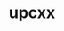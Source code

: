 ---
title: "upcxx"
layout: cache
categories: [package, v0.19]
meta: {"versions": ["2022.9.0"], "compilers": ["gcc@=11.1.0", "oneapi@=2022.1.0"], "oss": ["ubuntu20.04"], "platforms": ["linux"], "targets": ["x86_64"], "stacks": ["e4s", "e4s-oneapi"], "num_specs": 3, "num_specs_by_stack": {"e4s": 2, "e4s-oneapi": 1}}
spec_details: [{"hash": "twxsjovp2ody2svagvrmjivdubb7irmr", "compiler": "gcc@=11.1.0", "versions": ["2022.9.0"], "os": "ubuntu20.04", "platform": "linux", "target": "x86_64", "variants": ["build_system=generic", "cross=none", "~cuda", "~gasnet", "+mpi", "~rocm"], "stacks": ["e4s"], "size": "-", "tarball": "https://binaries.spack.io/releases/v0.19/build_cache/linux-ubuntu20.04-x86_64/gcc-11.1.0/upcxx-2022.9.0/linux-ubuntu20.04-x86_64-gcc-11.1.0-upcxx-2022.9.0-twxsjovp2ody2svagvrmjivdubb7irmr.spack"}, {"hash": "xe5tpmf4shsx22oy23ods5mliyreosgk", "compiler": "gcc@=11.1.0", "versions": ["2022.9.0"], "os": "ubuntu20.04", "platform": "linux", "target": "x86_64", "variants": ["amdgpu_target=gfx90a", "build_system=generic", "cross=none", "~cuda", "~gasnet", "+mpi", "+rocm"], "stacks": ["e4s"], "size": "-", "tarball": "https://binaries.spack.io/releases/v0.19/build_cache/linux-ubuntu20.04-x86_64/gcc-11.1.0/upcxx-2022.9.0/linux-ubuntu20.04-x86_64-gcc-11.1.0-upcxx-2022.9.0-xe5tpmf4shsx22oy23ods5mliyreosgk.spack"}, {"hash": "ugqeeqmjhk7y66rb7gkt7ajtaqd5qxy4", "compiler": "oneapi@=2022.1.0", "versions": ["2022.9.0"], "os": "ubuntu20.04", "platform": "linux", "target": "x86_64", "variants": ["build_system=generic", "cross=none", "~cuda", "~gasnet", "+mpi", "~rocm"], "stacks": ["e4s-oneapi"], "size": "-", "tarball": "https://binaries.spack.io/releases/v0.19/build_cache/linux-ubuntu20.04-x86_64/oneapi-2022.1.0/upcxx-2022.9.0/linux-ubuntu20.04-x86_64-oneapi-2022.1.0-upcxx-2022.9.0-ugqeeqmjhk7y66rb7gkt7ajtaqd5qxy4.spack"}]
---